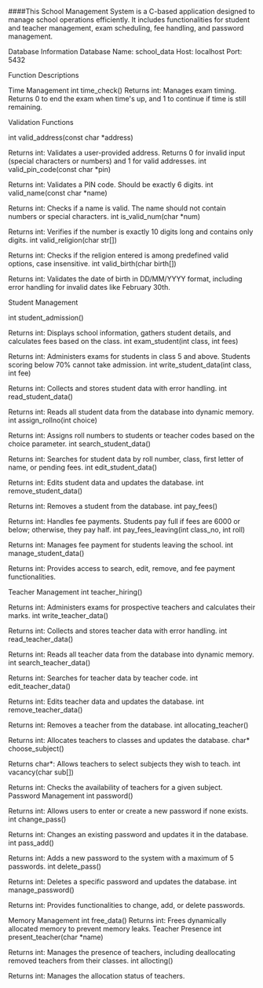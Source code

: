 ####This School Management System is a C-based application designed to manage school operations efficiently. It includes functionalities for student and teacher management, exam scheduling, fee handling, and password management.

Database Information
Database Name: school_data
Host: localhost
Port: 5432


Function Descriptions

Time Management
int time_check()
Returns int: Manages exam timing. Returns 0 to end the exam when time's up, and 1 to continue if time is still remaining.

Validation Functions

int valid_address(const char *address)

Returns int: Validates a user-provided address. Returns 0 for invalid input (special characters or numbers) and 1 for valid addresses.
int valid_pin_code(const char *pin)

Returns int: Validates a PIN code. Should be exactly 6 digits.
int valid_name(const char *name)

Returns int: Checks if a name is valid. The name should not contain numbers or special characters.
int is_valid_num(char *num)

Returns int: Verifies if the number is exactly 10 digits long and contains only digits.
int valid_religion(char str[])

Returns int: Checks if the religion entered is among predefined valid options, case insensitive.
int valid_birth(char birth[])

Returns int: Validates the date of birth in DD/MM/YYYY format, including error handling for invalid dates like February 30th.


Student Management

int student_admission()

Returns int: Displays school information, gathers student details, and calculates fees based on the class.
int exam_student(int class, int fees)

Returns int: Administers exams for students in class 5 and above. Students scoring below 70% cannot take admission.
int write_student_data(int class, int fee)

Returns int: Collects and stores student data with error handling.
int read_student_data()

Returns int: Reads all student data from the database into dynamic memory.
int assign_rollno(int choice)

Returns int: Assigns roll numbers to students or teacher codes based on the choice parameter.
int search_student_data()

Returns int: Searches for student data by roll number, class, first letter of name, or pending fees.
int edit_student_data()

Returns int: Edits student data and updates the database.
int remove_student_data()

Returns int: Removes a student from the database.
int pay_fees()

Returns int: Handles fee payments. Students pay full if fees are 6000 or below; otherwise, they pay half.
int pay_fees_leaving(int class_no, int roll)

Returns int: Manages fee payment for students leaving the school.
int manage_student_data()

Returns int: Provides access to search, edit, remove, and fee payment functionalities.


Teacher Management
int teacher_hiring()

Returns int: Administers exams for prospective teachers and calculates their marks.
int write_teacher_data()

Returns int: Collects and stores teacher data with error handling.
int read_teacher_data()

Returns int: Reads all teacher data from the database into dynamic memory.
int search_teacher_data()

Returns int: Searches for teacher data by teacher code.
int edit_teacher_data()

Returns int: Edits teacher data and updates the database.
int remove_teacher_data()

Returns int: Removes a teacher from the database.
int allocating_teacher()

Returns int: Allocates teachers to classes and updates the database.
char* choose_subject()

Returns char*: Allows teachers to select subjects they wish to teach.
int vacancy(char sub[])

Returns int: Checks the availability of teachers for a given subject.
Password Management
int password()

Returns int: Allows users to enter or create a new password if none exists.
int change_pass()

Returns int: Changes an existing password and updates it in the database.
int pass_add()

Returns int: Adds a new password to the system with a maximum of 5 passwords.
int delete_pass()

Returns int: Deletes a specific password and updates the database.
int manage_password()

Returns int: Provides functionalities to change, add, or delete passwords.

Memory Management
int free_data()
Returns int: Frees dynamically allocated memory to prevent memory leaks.
Teacher Presence
int present_teacher(char *name)

Returns int: Manages the presence of teachers, including deallocating removed teachers from their classes.
int allocting()

Returns int: Manages the allocation status of teachers.